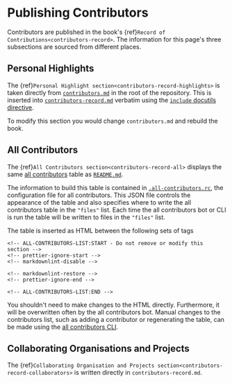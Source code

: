 # Publishing Contributors

Contributors are published in the book's {ref}`Record of Contributions<contributors-record>`.
The information for this page's three subsections are sourced from different places.

## Personal Highlights

The {ref}`Personal Highlight section<contributors-record-highlights>` is taken directly from [`contributors.md`](https://github.com/alan-turing-institute/the-turing-way/blob/main/contributors.md) in the root of the repository.
This is inserted into [`contributors-record.md`](https://github.com/alan-turing-institute/the-turing-way/blob/main/book/website/afterword/contributors-record.md`) verbatim using the [`include` docutils directive](https://docutils.sourceforge.io/docs/ref/rst/directives.html#including-an-external-document-fragment).

To modify this section you would change `contributors.md` and rebuild the book.

## All Contributors

The {ref}`All Contributors section<contributors-record-all>` displays the same [all contributors](https://allcontributors.org/docs/en/overview) table as [`README.md`](https://github.com/alan-turing-institute/the-turing-way/blob/main/README.md).

The information to build this table is contained in [`.all-contributors.rc`](https://github.com/alan-turing-institute/the-turing-way/blob/main/.all-contributorsrc), the configuration file for all contributors.
This JSON file controls the appearance of the table and also specifies where to write the all contributors table in the `"files"` list.
Each time the all contributors bot or CLI is run the table will be written to files in the `"files"` list.

The table is inserted as HTML between the following sets of tags

```
<!-- ALL-CONTRIBUTORS-LIST:START - Do not remove or modify this section -->
<!-- prettier-ignore-start -->
<!-- markdownlint-disable -->
```

```
<!-- markdownlint-restore -->
<!-- prettier-ignore-end -->

<!-- ALL-CONTRIBUTORS-LIST:END -->
```

You shouldn't need to make changes to the HTML directly.
Furthermore, it will be overwritten often by the all contributors bot.
Manual changes to the contributors list, such as adding a contributor or regenerating the table, can be made using the [all contributors CLI](https://allcontributors.org/docs/en/cli/usage).

## Collaborating Organisations and Projects

The {ref}`Collaborating Organisation and Projects section<contributors-record-collaborators>` is written directly in `contributors-record.md`.
